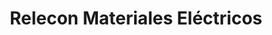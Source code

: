 ---
title: "Relecon Materiales Eléctricos"
url: /caracas/relecon-materiales-electricos/
shop: eléctrico
---